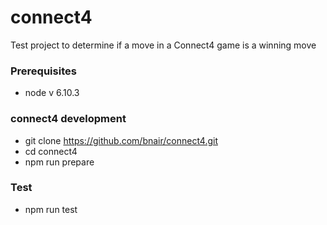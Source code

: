 connect4
========

Test project to determine if a move in a Connect4 game is a winning move

### Prerequisites
- node v 6.10.3

### connect4 development
- git clone https://github.com/bnair/connect4.git
- cd connect4
- npm run prepare

### Test
- npm run test

